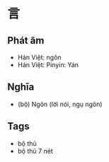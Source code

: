 # 言

## Phát âm
* Hán Việt: ngôn
* Hán Việt: Pinyin: Yán

## Nghĩa
* (bộ) Ngôn (lời nói, ngụ ngôn)

## Tags
* bộ thủ
* bộ thủ 7 nét

<script>window.HANZI_FIELD='言';</script>